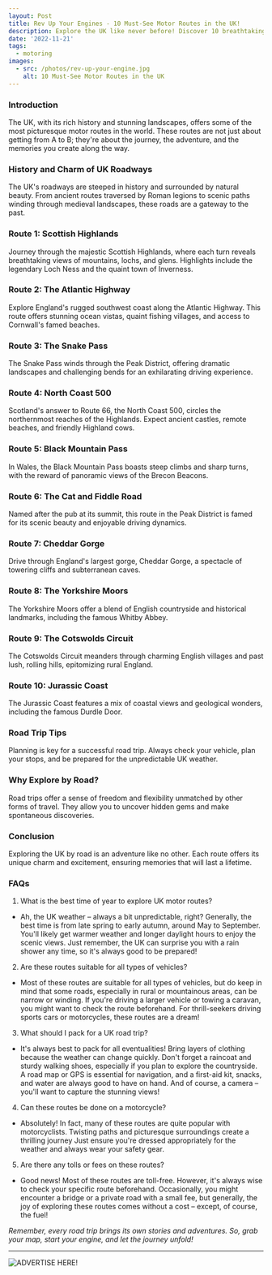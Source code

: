 ```yaml
---
layout: Post
title: Rev Up Your Engines - 10 Must-See Motor Routes in the UK!
description: Explore the UK like never before! Discover 10 breathtaking motor routes for an unforgettable road trip adventure. Ready, set, explore
date: '2022-11-21'
tags:
  - motoring
images:
  - src: /photos/rev-up-your-engine.jpg
    alt: 10 Must-See Motor Routes in the UK
---
```


### Introduction
The UK, with its rich history and stunning landscapes, offers some of the most picturesque motor routes in the world. These routes are not just about getting from A to B; they're about the journey, the adventure, and the memories you create along the way.
### History and Charm of UK Roadways
The UK's roadways are steeped in history and surrounded by natural beauty. From ancient routes traversed by Roman legions to scenic paths winding through medieval landscapes, these roads are a gateway to the past.
### Route 1: Scottish Highlands
Journey through the majestic Scottish Highlands, where each turn reveals breathtaking views of mountains, lochs, and glens. Highlights include the legendary Loch Ness and the quaint town of Inverness.
### Route 2: The Atlantic Highway
Explore England's rugged southwest coast along the Atlantic Highway. This route offers stunning ocean vistas, quaint fishing villages, and access to Cornwall's famed beaches.
### Route 3: The Snake Pass
The Snake Pass winds through the Peak District, offering dramatic landscapes and challenging bends for an exhilarating driving experience.
### Route 4: North Coast 500
Scotland's answer to Route 66, the North Coast 500, circles the northernmost reaches of the Highlands. Expect ancient castles, remote beaches, and friendly Highland cows.
### Route 5: Black Mountain Pass
In Wales, the Black Mountain Pass boasts steep climbs and sharp turns, with the reward of panoramic views of the Brecon Beacons.
### Route 6: The Cat and Fiddle Road
Named after the pub at its summit, this route in the Peak District is famed for its scenic beauty and enjoyable driving dynamics.
### Route 7: Cheddar Gorge
Drive through England's largest gorge, Cheddar Gorge, a spectacle of towering cliffs and subterranean caves.
### Route 8: The Yorkshire Moors
The Yorkshire Moors offer a blend of English countryside and historical landmarks, including the famous Whitby Abbey.
### Route 9: The Cotswolds Circuit
The Cotswolds Circuit meanders through charming English villages and past lush, rolling hills, epitomizing rural England.
### Route 10: Jurassic Coast
The Jurassic Coast features a mix of coastal views and geological wonders, including the famous Durdle Door.
### Road Trip Tips
Planning is key for a successful road trip. Always check your vehicle, plan your stops, and be prepared for the unpredictable UK weather.
### Why Explore by Road?
Road trips offer a sense of freedom and flexibility unmatched by other forms of travel. They allow you to uncover hidden gems and make spontaneous discoveries.
### Conclusion
Exploring the UK by road is an adventure like no other. Each route offers its unique charm and excitement, ensuring memories that will last a lifetime.
### FAQs
1.	What is the best time of year to explore UK motor routes?
* Ah, the UK weather – always a bit unpredictable, right? Generally, the best time is from late spring to early autumn, around May to September. You'll likely get warmer weather and longer daylight hours to enjoy the scenic views. Just remember, the UK can surprise you with a rain shower any time, so it's always good to be prepared!
2.	Are these routes suitable for all types of vehicles?
* Most of these routes are suitable for all types of vehicles, but do keep in mind that some roads, especially in rural or mountainous areas, can be narrow or winding. If you're driving a larger vehicle or towing a caravan, you might want to check the route beforehand. For thrill-seekers driving sports cars or motorcycles, these routes are a dream!
3.	What should I pack for a UK road trip?
* It's always best to pack for all eventualities! Bring layers of clothing because the weather can change quickly. Don't forget a raincoat and sturdy walking shoes, especially if you plan to explore the countryside. A road map or GPS is essential for navigation, and a first-aid kit, snacks, and water are always good to have on hand. And of course, a camera – you'll want to capture the stunning views!
4.	Can these routes be done on a motorcycle?
* Absolutely! In fact, many of these routes are quite popular with motorcyclists. Twisting paths and picturesque surroundings create a thrilling journey Just ensure you're dressed appropriately for the weather and always wear your safety gear.
5.	Are there any tolls or fees on these routes?
* Good news! Most of these routes are toll-free. However, it's always wise to check your specific route beforehand. Occasionally, you might encounter a bridge or a private road with a small fee, but generally, the joy of exploring these routes comes without a cost – except, of course, the fuel!

*Remember, every road trip brings its own stories and adventures. So, grab your map, start your engine, and let the journey unfold!* 

<TipJar />

---


![ADVERTISE HERE!](/photos/anytime-money-savers-one.gif "Team meeting")
